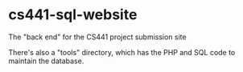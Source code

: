 # cs441-sql-website
The "back end" for the CS441 project submission site

There's also a "tools" directory, which has the PHP and SQL code to maintain the database.

